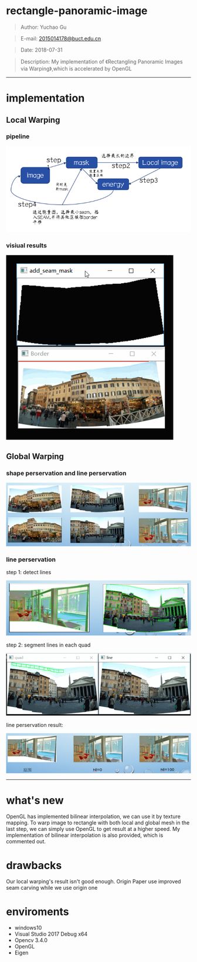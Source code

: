 # rectangle-panoramic-image

> Author: Yuchao Gu

> E-mail: 2015014178@buct.edu.cn

> Date: 2018-07-31

> Description: My implementation of 《Rectangling Panoramic Images via Warping》,which is accelerated by OpenGL


- - -

# implementation

## Local Warping

### pipeline

![](./readmeDisplay/pipeline.PNG)

### visiual results

![](./readmeDisplay/InsertSeam.gif)

## Global Warping

### shape perservation and line perservation

![](./readmeDisplay/res.PNG)

### line perservation

step 1: detect lines

![](./readmeDisplay/detectline.PNG)

step 2: segment lines in each quad

![](./readmeDisplay/quad.gif)

line perservation result:

![](./readmeDisplay/lineres.PNG)


- - -

# what's new

OpenGL has implemented bilinear interpolation, we can use it by texture mapping. To warp image to rectangle with both local and global mesh in the last step, we can simply use OpenGL to get result at a higher speed. My implementation of bilinear interpolation is also provided, which is commented out.

# drawbacks

Our local warping's result isn't good enough. Origin Paper use improved seam carving while we use origin one 

# enviroments

* windows10
* Visual Studio 2017 Debug x64
* Opencv 3.4.0
* OpenGL
* Eigen
